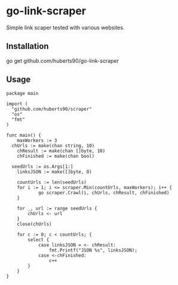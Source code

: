 # go-link-scraper

Simple link scaper tested with various websites.

## Installation

go get github.com/huberts90/go-link-scraper

## Usage

```
package main

import (
  "github.com/huberts90/scraper"
  "os"
  "fmt"
)

func main() {
	maxWorkers := 3
  chUrls := make(chan string, 10)
	chResult := make(chan []byte, 10)
	chFinished := make(chan bool)

  seedUrls := os.Args[1:]
	linksJSON := make([]byte, 0)

	countUrls := len(seedUrls)
	for i := 1; i <= scraper.Min(countUrls, maxWorkers); i++ {
			go scraper.Crawl(i, chUrls, chResult, chFinished)
	}

	for _, url := range seedUrls {
		chUrls <- url
	}
	close(chUrls)

	for c := 0; c < countUrls; {
		select {
			case linksJSON = <- chResult:
				fmt.Printf("JSON %s", linksJSON);
			case <-chFinished:
				c++
		}
	}
}
```

